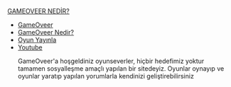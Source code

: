 
<html lang="tr">
<head>
    <meta charset="UTF-8">
    <meta http-equiv="X-UA-Compatible" content="IE=edge">
    <meta name="viewport" content="width=device-width, initial-scale=1.0">
    <link rel="stylesheet" href="style4.css">
</head>
<body>
  <div class="container">
      <div class="navbar">
          <div class="logo">
              <a href="#">GAMEOVEER NEDİR?</a>
          </div>
          <uL>
              <li><a href="index">GameOveer</a></li>
              <li><a href="index4" class="active">GameOveer Nedir?</a></li>
              <li><a href="index3">Oyun Yayınla</a></li>
              <li><a href="index2">Youtube</a></li>
              <p>GameOveer'a hoşgeldiniz oyunseverler, hiçbir hedefimiz yoktur tamamen sosyalleşme amaçlı yapılan bir sitedeyiz. Oyunlar oynayıp ve oyunlar yaratıp yapılan yorumlarla kendinizi geliştirebilirsiniz  </p>
          </uL>
      </div>
  </div>

</body>
</html>

